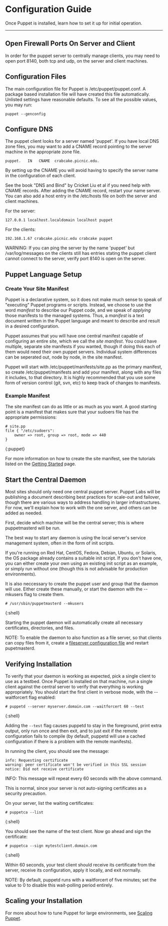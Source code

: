 Configuration Guide
===================

Once Puppet is installed, learn how to set it up for initial operation.

* * *

Open Firewall Ports On Server and Client
----------------------------------------

In order for the puppet server to centrally manage clients, you may need to open port 8140, both tcp and udp, on the server and client machines.

Configuration Files
-------------------

The main configuration file for Puppet is /etc/puppet/puppet.conf.  A package based installation file will have created this file automatically.  Unlisted settings have reasonable defaults.   To see all the possible values, you may run:

    puppet --genconfig   

Configure DNS
-------------

The puppet client looks for a server named 'puppet'. If you have
local DNS zone files, you may want to add a CNAME record pointing
to the server machine in the appropriate zone file.

    puppet.   IN   CNAME  crabcake.picnic.edu.

By setting up the CNAME you will avoid having to specify the
server name in the configuration of each client.

See the book "DNS and Bind" by Cricket Liu et al if you need help
with CNAME records. After adding the CNAME record, restart your
name server. You can also add a host entry in the /etc/hosts file
on both the server and client machines.

For the server:

    127.0.0.1 localhost.localdomain localhost puppet
    
For the clients:
    
    192.168.1.67 crabcake.picnic.edu crabcake puppet

WARNING: If you can ping the server by
the name 'puppet' but /var/log/messages on the clients still has
entries stating the puppet client cannot connect to the server, 
verify port 8140 is open on the server.

Puppet Language Setup
---------------------

### Create Your Site Manifest

Puppet is a declarative system, so it does not make
much sense to speak of "executing" Puppet programs or scripts.
Instead, we choose to use the word *manifest* to describe
our Puppet code, and we speak of *applying* those manifests to the
managed systems. Thus, a *manifest* is a text document written in the
Puppet language and meant to describe and result in a desired configuration.

Puppet assumes that you will have one
central manifest capable of configuring an entire site, which
we call the *site manifest*. You could have multiple, separate site
manifests if you wanted, though if doing this each of them would need
their own puppet servers.  Individual system differences can be seperated
out, node by node, in the site manifest.

Puppet will start with /etc/puppet/manifests/site.pp as the primary
manifest, so create /etc/puppet/manifests and add your manifest,
along with any files it includes, to that directory. It is highly
recommended that you use some form of version control (git, svn, etc)
to keep track of changes to manifests.

### Example Manifest

The site manifest can do as little or as much as you want. A
good starting point is a manifest that makes sure that your sudoers file has the
appropriate permissions:

    # site.pp
    file { "/etc/sudoers":
        owner => root, group => root, mode => 440
    }
{:puppet}

For more information on how to create the site manifest, see the
tutorials listed on the
[Getting Started](http://puppetlabs.com/trac/puppet/wiki/GettingStarted) page.


Start the Central Daemon
------------------------

Most sites should only need one central puppet server. Puppet Labs
will be publishing a document describing best practices for scale-out
and failover, though there are various ways to address handling
in larger infrastructures.  For now, we'll explain how to
work with the one server, and others can be added as needed.

First, decide which machine will be the central server; this is
where puppetmasterd will be run.

The best way to start any daemon is using the local server's
service management system, often in the form of init scripts.

If you're running on Red Hat, CentOS, Fedora, Debian, Ubuntu, or 
Solaris, the OS package already contains a suitable init script.
If you don't have one, you can either create your own using an existing
init script as an example, or simply run without one (though this
is not advisable for production environments).

It is also neccessary to create the puppet user and group
that the daemon will use.   Either create these manually, or start
the daemon with the --mkusers flag to create them.

    # /usr/sbin/puppetmasterd --mkusers
{:shell}

Starting the puppet daemon will automatically create all necessary certificates, directories, and files.

NOTE:  To enable the daemon to also function as a file server, so that clients can copy files from it, create a
[fileserver configuration file](http://puppetlabs.com/trac/puppet/wiki/FileServingConfiguration) and restart pupetmasterd.

Verifying Installation
----------------------

To verify that your daemon is working as expected, pick a single
client to use as a testbed. Once Puppet is installed on that
machine, run a single client against the central server to verify
that everything is working appropriately. You should start the
first client in verbose mode, with the --waitforcert flag enabled:

    # puppetd --server myserver.domain.com --waitforcert 60 --test
{:shell}

Adding the `--test` flag causes puppetd to stay in the foreground,
print extra output, only run once and then exit, and to just exit
if the remote configuration fails to compile (by default, puppetd
will use a cached configuration if there is a problem with the
remote manifests).

In running the client, you should see the message:

    info: Requesting certificate
    warning: peer certificate won't be verified in this SSL session
    notice: Did not receive certificate

INFO: This message will repeat every 60 seconds with the above
command.

This is normal, since your server is not auto-signing certificates
as a security precaution. 

On your server, list the waiting certificates:

    # puppetca --list
{:shell}

You should see the name of the test client. Now go ahead and sign
the certificate:

    # puppetca --sign mytestclient.domain.com
{:shell}

Within 60 seconds, your test client should receive its certificate
from the server, receive its configuration, apply it locally, and
exit normally.

NOTE: By default, puppetd runs with a waitforcert of five minutes; set
the value to 0 to disable this wait-polling period entirely.

Scaling your Installation
-------------------------

For more about how to tune Puppet for large environments, see [Scaling Puppet](./scaling.html).


